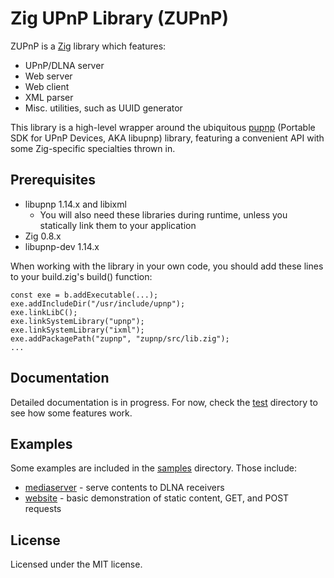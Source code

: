# Zig UPnP Library (ZUPnP)
ZUPnP is a [Zig](https://ziglang.org/) library which features:
* UPnP/DLNA server
* Web server
* Web client
* XML parser
* Misc. utilities, such as UUID generator

This library is a high-level wrapper around the ubiquitous [pupnp](https://pupnp.sourceforge.io/) (Portable SDK for UPnP Devices, AKA libupnp) library, featuring a convenient API with some Zig-specific specialties thrown in.

## Prerequisites
* libupnp 1.14.x and libixml
  * You will also need these libraries during runtime, unless you statically link them to your application
* Zig 0.8.x
* libupnp-dev 1.14.x

When working with the library in your own code, you should add these lines to your build.zig's build() function:
```zig
const exe = b.addExecutable(...);
exe.addIncludeDir("/usr/include/upnp");
exe.linkLibC();
exe.linkSystemLibrary("upnp");
exe.linkSystemLibrary("ixml");
exe.addPackagePath("zupnp", "zupnp/src/lib.zig");
...
```

## Documentation
Detailed documentation is in progress. For now, check the [test](test) directory to see how some features work.

## Examples
Some examples are included in the [samples](samples) directory. Those include:
* [mediaserver](samples/mediaserver) - serve contents to DLNA receivers
* [website](samples/website) - basic demonstration of static content, GET, and POST requests

## License
Licensed under the MIT license.
